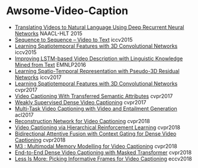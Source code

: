 # Awsome-Video-Caption

- [Translating Videos to Natural Language Using Deep Recurrent Neural Networks](http://cn.arxiv.org/pdf/1412.4729.pdf) NAACL-HLT 2015
- [Sequence to Sequence – Video to Text](http://www.cs.utexas.edu/users/ml/papers/venugopalan.iccv15.pdf) iccv2015
- [Learning Spatiotemporal Features with 3D Convolutional Networks](http://cn.arxiv.org/pdf/1412.0767.pdf) iccv2015
- [Improving LSTM-based Video Description with Linguistic Knowledge Mined from Text]() EMNLP2016
- [Learning Spatio-Temporal Representation with Pseudo-3D Residual Networks](http://cn.arxiv.org/pdf/1711.10305.pdf) iccv2017
- [Learning Spatiotemporal Features with 3D Convolutional Networks](http://cn.arxiv.org/pdf/1704.01502.pdf) cvpr2017
- [Video Captioning With Transferred Semantic Attributes](http://openaccess.thecvf.com/content_cvpr_2017/papers/Pan_Video_Captioning_With_CVPR_2017_paper.pdf) cvpr2017
- [Weakly Supervised Dense Video Captioning](http://openaccess.thecvf.com/content_cvpr_2017/papers/Shen_Weakly_Supervised_Dense_CVPR_2017_paper.pdf) cvpr2017
- [Multi-Task Video Captioning with Video and Entailment Generation](http://cn.arxiv.org/pdf/1704.07489.pdf) acl2017
- [Reconstruction Network for Video Captioning](http://cn.arxiv.org/pdf/1803.11438.pdf) cvpr2018
- [Video Captioning via Hierarchical Reinforcement Learning](http://openaccess.thecvf.com/content_cvpr_2018/papers/Wang_Video_Captioning_via_CVPR_2018_paper.pdf) cvpr2018
- [Bidirectional Attentive Fusion with Context Gating for Dense Video Captioning](http://openaccess.thecvf.com/content_cvpr_2018/papers/Wang_Bidirectional_Attentive_Fusion_CVPR_2018_paper.pdf) cvpr2018
- [M3
: Multimodal Memory Modelling for Video Captioning](http://openaccess.thecvf.com/content_cvpr_2018/papers/Wang_M3_Multimodal_Memory_CVPR_2018_paper.pdf) cvpr2018
- [End-to-End Dense Video Captioning with Masked Transformer](http://openaccess.thecvf.com/content_cvpr_2018/papers/Zhou_End-to-End_Dense_Video_CVPR_2018_paper.pdf) cvpr2018
- [Less Is More: Picking Informative Frames for Video Captioning](http://openaccess.thecvf.com/content_ECCV_2018/papers/Yangyu_Chen_Less_is_More_ECCV_2018_paper.pdf) eccv2018
